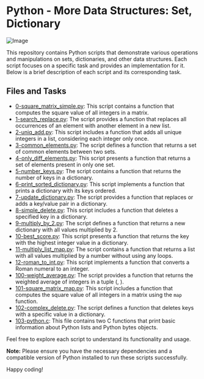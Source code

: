 # Python - More Data Structures: Set, Dictionary

![Image](https://images.unsplash.com/photo-1456428746267-a1756408f782?ixlib=rb-4.0.3&ixid=M3wxMjA3fDB8MHxwaG90by1wYWdlfHx8fGVufDB8fHx8fA%3D%3D&auto=format&fit=crop&w=900&q=400)

This repository contains Python scripts that demonstrate various operations and manipulations on sets, dictionaries, and other data structures. Each script focuses on a specific task and provides an implementation for it. Below is a brief description of each script and its corresponding task.

## Files and Tasks

- [0-square_matrix_simple.py](0-square_matrix_simple.py): This script contains a function that computes the square value of all integers in a matrix.
- [1-search_replace.py](1-search_replace.py): The script provides a function that replaces all occurrences of an element with another element in a new list.
- [2-uniq_add.py](2-uniq_add.py): This script includes a function that adds all unique integers in a list, considering each integer only once.
- [3-common_elements.py](3-common_elements.py): The script defines a function that returns a set of common elements between two sets.
- [4-only_diff_elements.py](4-only_diff_elements.py): This script presents a function that returns a set of elements present in only one set.
- [5-number_keys.py](5-number_keys.py): The script contains a function that returns the number of keys in a dictionary.
- [6-print_sorted_dictionary.py](6-print_sorted_dictionary.py): This script implements a function that prints a dictionary with its keys ordered.
- [7-update_dictionary.py](7-update_dictionary.py): The script provides a function that replaces or adds a key/value pair in a dictionary.
- [8-simple_delete.py](8-simple_delete.py): This script includes a function that deletes a specified key in a dictionary.
- [9-multiply_by_2.py](9-multiply_by_2.py): The script defines a function that returns a new dictionary with all values multiplied by 2.
- [10-best_score.py](10-best_score.py): This script presents a function that returns the key with the highest integer value in a dictionary.
- [11-multiply_list_map.py](11-multiply_list_map.py): The script contains a function that returns a list with all values multiplied by a number without using any loops.
- [12-roman_to_int.py](12-roman_to_int.py): This script implements a function that converts a Roman numeral to an integer.
- [100-weight_average.py](100-weight_average.py): The script provides a function that returns the weighted average of integers in a tuple (<score>, <weight>).
- [101-square_matrix_map.py](101-square_matrix_map.py): This script includes a function that computes the square value of all integers in a matrix using the `map` function.
- [102-complex_delete.py](102-complex_delete.py): The script defines a function that deletes keys with a specific value in a dictionary.
- [103-python.c](103-python.c): This file contains two C functions that print basic information about Python lists and Python bytes objects.

Feel free to explore each script to understand its functionality and usage.

**Note:** Please ensure you have the necessary dependencies and a compatible version of Python installed to run these scripts successfully.

Happy coding!

